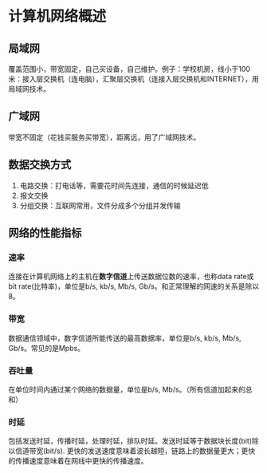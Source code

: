 # 计算机网络概述

## 局域网

覆盖范围小，带宽固定，自己买设备，自己维护。例子：学校机房，线小于100米：接入层交换机（连电脑），汇聚层交换机（连接入层交换机和INTERNET），用局域网技术。

## 广域网

带宽不固定（花钱买服务买带宽），距离远，用了广域网技术。

## 数据交换方式

1. 电路交换：打电话等，需要花时间先连接，通信的时候延迟低
2. 报文交换
3. 分组交换：互联网常用，文件分成多个分组并发传输

## 网络的性能指标

### 速率

连接在计算机网络上的主机在**数字信道**上传送数据位数的速率，也称data rate或bit rate(比特率)，单位是b/s, kb/s, Mb/s, Gb/s。和正常理解的网速的关系是除以8。

### 带宽

数据通信领域中，数字信道所能传送的最高数据率，单位是b/s, kb/s, Mb/s, Gb/s。常见的是Mpbs。

### 吞吐量

在单位时间内通过某个网络的数据量，单位是b/s, Mb/s。（所有信道加起来的总和）

### 时延

包括发送时延，传播时延，处理时延，排队时延。发送时延等于数据块长度(bit)除以信道带宽(bit/s). 更快的发送速度意味着波长越短，链路上的数据量更大；更快的传播速度意味着在网线中更快的传播速度。

